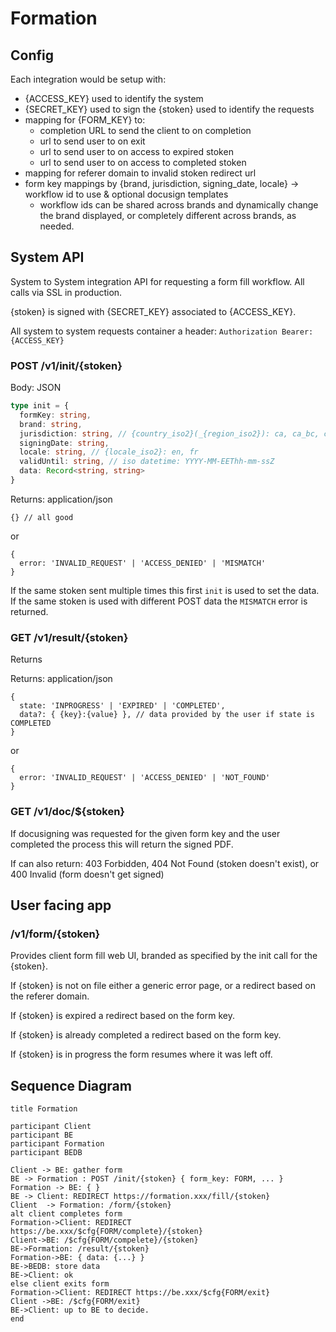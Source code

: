 # Formation

## Config
Each integration would be setup with:
* {ACCESS_KEY} used to identify the system
* {SECRET_KEY} used to sign the {stoken} used to identify the requests
* mapping for {FORM_KEY} to:
  * completion URL to send the client to on completion
  * url to send user to on exit 
  * url to send user to on access to expired stoken
  * url to send user to on access to completed stoken
* mapping for referer domain to invalid stoken redirect url  
* form key mappings by {brand, jurisdiction, signing_date, locale} -> workflow id to use & optional docusign templates
  * workflow ids can be shared across brands and dynamically change the brand displayed, or completely
    different across brands, as needed.
  
## System API
System to System integration API for requesting a form fill workflow. All calls via SSL in production.

{stoken} is signed with {SECRET_KEY} associated to {ACCESS_KEY}.

All system to system requests container a header: `Authorization Bearer: {ACCESS_KEY}`

### POST /v1/init/{stoken}

Body: JSON
```typescript
type init = {
  formKey: string,
  brand: string,
  jurisdiction: string, // {country_iso2}(_{region_iso2}): ca, ca_bc, ca_ab, us, us_wa, etc.
  signingDate: string,
  locale: string, // {locale_iso2}: en, fr
  validUntil: string, // iso datetime: YYYY-MM-EEThh-mm-ssZ
  data: Record<string, string>
}
```

Returns: application/json
```json5
{} // all good
```

or

```json5
{
  error: 'INVALID_REQUEST' | 'ACCESS_DENIED' | 'MISMATCH'
}
```

If the same stoken sent multiple times this first `init` is used to set the data. If
the same stoken is used with different POST data the `MISMATCH` error is returned.

### GET /v1/result/{stoken}

Returns

Returns: application/json
```json5
{
  state: 'INPROGRESS' | 'EXPIRED' | 'COMPLETED',
  data?: { {key}:{value} }, // data provided by the user if state is COMPLETED
}
``` 

or

```json5
{
  error: 'INVALID_REQUEST' | 'ACCESS_DENIED' | 'NOT_FOUND'
}
```

### GET /v1/doc/${stoken}

If docusigning was requested for the given form key and the user completed the process this will return the signed PDF.

If can also return: 403 Forbidden, 404 Not Found (stoken doesn't exist), or 400 Invalid (form doesn't get signed) 

## User facing app

### /v1/form/{stoken}

Provides client form fill web UI, branded as specified by the init call for the {stoken}. 

If {stoken} is not on file either a generic error page, or a redirect based on the referer domain.

If {stoken} is expired a redirect based on the form key.

If {stoken} is already completed a redirect based on the form key.

If {stoken} is in progress the form resumes where it was left off.

## Sequence Diagram

```
title Formation

participant Client
participant BE
participant Formation
participant BEDB

Client -> BE: gather form
BE -> Formation : POST /init/{stoken} { form_key: FORM, ... }
Formation -> BE: { }
BE -> Client: REDIRECT https://formation.xxx/fill/{stoken}
Client  -> Formation: /form/{stoken}
alt client completes form
Formation->Client: REDIRECT https://be.xxx/$cfg{FORM/complete}/{stoken}
Client->BE: /$cfg{FORM/compelete}/{stoken}
BE->Formation: /result/{stoken}
Formation->BE: { data: {...} }
BE->BEDB: store data
BE->Client: ok
else client exits form
Formation->Client: REDIRECT https://be.xxx/$cfg{FORM/exit}
Client ->BE: /$cfg{FORM/exit}
BE->Client: up to BE to decide.
end
```
